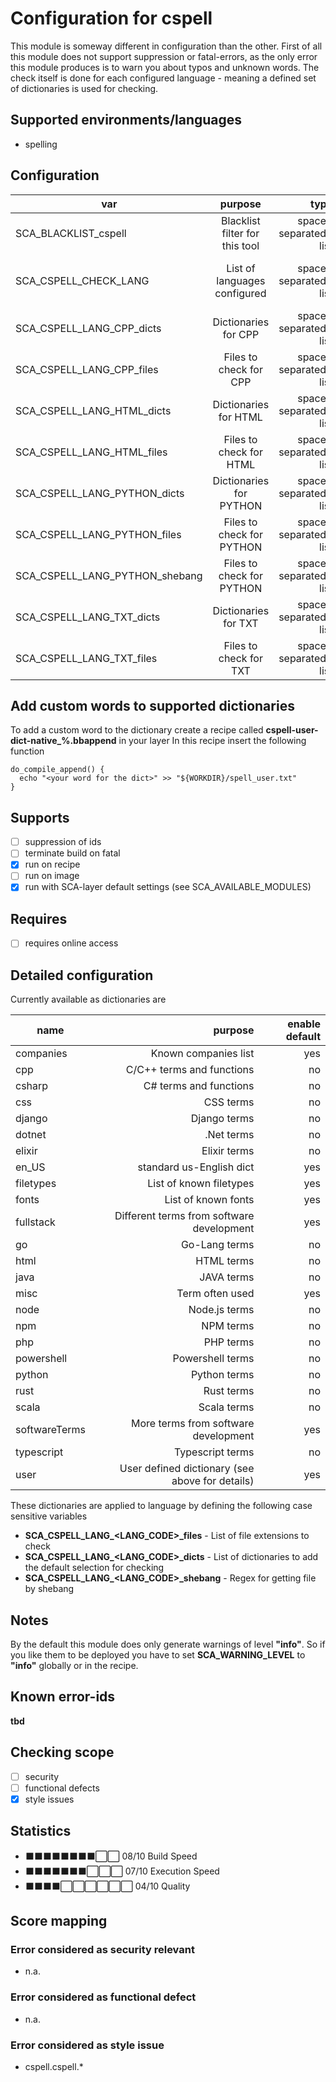 # Configuration for cspell

This module is someway different in configuration than the other.
First of all this module does not support suppression or fatal-errors, as the only error this module
produces is to warn you about typos and unknown words.
The check itself is done for each configured language - meaning a defined set of dictionaries is used for checking.

## Supported environments/languages

* spelling

## Configuration

| var | purpose | type | default |
| ------------- |:-------------:| -----:| -----:
| SCA_BLACKLIST_cspell | Blacklist filter for this tool | space-separated-list | "linux-*"
| SCA_CSPELL_CHECK_LANG | List of languages configured | space-separated-list | "CPP HTML PYTHON TXT"
| SCA_CSPELL_LANG_CPP_dicts | Dictionaries for CPP | space-separated-list | "cpp"
| SCA_CSPELL_LANG_CPP_files | Files to check for CPP | space-separated-list | ".c .cpp .h .hpp"
| SCA_CSPELL_LANG_HTML_dicts | Dictionaries for HTML | space-separated-list | "html css typescript"
| SCA_CSPELL_LANG_HTML_files | Files to check for HTML | space-separated-list | ".html .htm .js"
| SCA_CSPELL_LANG_PYTHON_dicts | Dictionaries for PYTHON | space-separated-list | "python"
| SCA_CSPELL_LANG_PYTHON_files | Files to check for PYTHON | space-separated-list | ".py"
| SCA_CSPELL_LANG_PYTHON_shebang | Files to check for PYTHON | space-separated-list | ".*python"
| SCA_CSPELL_LANG_TXT_dicts | Dictionaries for TXT | space-separated-list | ""
| SCA_CSPELL_LANG_TXT_files | Files to check for TXT | space-separated-list | ".txt .md .rst"

## Add custom words to supported dictionaries

To add a custom word to the dictionary
create a recipe called **cspell-user-dict-native_%.bbappend** in your layer
In this recipe insert the following function

```bitbake
do_compile_append() {
  echo "<your word for the dict>" >> "${WORKDIR}/spell_user.txt"
}
```

## Supports

- [ ] suppression of ids
- [ ] terminate build on fatal
- [x] run on recipe
- [ ] run on image
- [x] run with SCA-layer default settings (see SCA_AVAILABLE_MODULES)

## Requires

- [ ] requires online access

## Detailed configuration

Currently available as dictionaries are

| name | purpose | enable default
| ------------- | -----:| -----:
| companies | Known companies list | yes
| cpp | C/C++ terms and functions | no
| csharp | C# terms and functions | no
| css | CSS terms | no
| django | Django terms | no
| dotnet | .Net terms | no
| elixir | Elixir terms | no
| en_US | standard us-English dict | yes
| filetypes | List of known filetypes | yes
| fonts | List of known fonts | yes
| fullstack | Different terms from software development | yes
| go | Go-Lang terms | no
| html | HTML terms | no
| java | JAVA terms | no
| misc | Term often used | yes
| node | Node.js terms | no
| npm | NPM terms | no
| php | PHP terms | no
| powershell | Powershell terms | no
| python | Python terms | no
| rust | Rust terms | no
| scala | Scala terms | no
| softwareTerms | More terms from software development | yes
| typescript | Typescript terms | no
| user | User defined dictionary (see above for details) | yes

These dictionaries are applied to language by defining the following case sensitive variables

* **SCA_CSPELL_LANG_\<LANG_CODE\>_files** - List of file extensions to check
* **SCA_CSPELL_LANG_\<LANG_CODE\>_dicts** - List of dictionaries to add the default selection for checking
* **SCA_CSPELL_LANG_\<LANG_CODE\>_shebang** - Regex for getting file by shebang

## Notes

By the default this module does only generate warnings of level **"info"**. 
So if you like them to be deployed you have to set **SCA_WARNING_LEVEL** to __"info"__ globally or in the 
recipe.

## Known error-ids

__tbd__

## Checking scope

- [ ] security
- [ ] functional defects
- [x] style issues

## Statistics

- ⬛⬛⬛⬛⬛⬛⬛⬛⬜⬜ 08/10 Build Speed
- ⬛⬛⬛⬛⬛⬛⬛⬜⬜⬜ 07/10 Execution Speed
- ⬛⬛⬛⬛⬜⬜⬜⬜⬜⬜ 04/10 Quality

## Score mapping

### Error considered as security relevant

* n.a.

### Error considered as functional defect

* n.a.

### Error considered as style issue

* cspell.cspell.*
